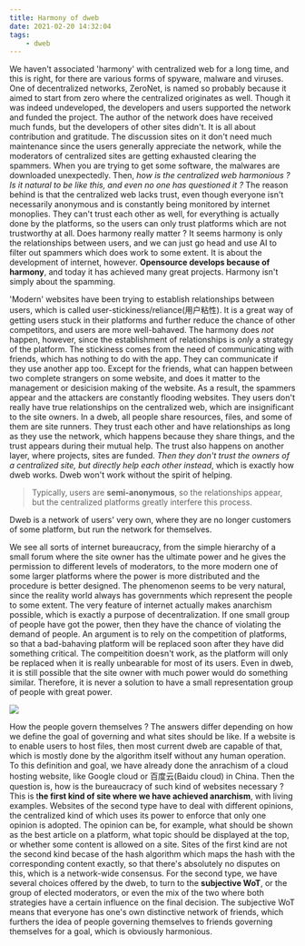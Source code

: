 ```yaml
---
title: Harmony of dweb
date: 2021-02-20 14:32:04
tags:
    - dweb
---
```


We haven't associated 'harmony' with centralized web for a long time, and this is right, for there are various forms of spyware, malware and viruses. One of decentralized networks, ZeroNet, is named so probably because it aimed to start from zero where the centralized originates as well. Though it was indeed undeveloped, the developers and users supported the network and funded the project. The author of the network does have received much funds, but the developers of other sites didn't. It is all about contribution and gratitude. The discussion sites on it don't need much maintenance since the users generally appreciate the network, while the moderators of centralized sites are getting exhausted clearing the spammers. When you are trying to get some software, the malwares are downloaded unexpectedly. Then, *how is the centralized web harmonious ? Is it natural to be like this, and even no one has questioned it ?* The reason behind is that the centralized web lacks trust, even though everyone isn't necessarily anonymous and is constantly being monitored by internet monoplies. They can't trust each other as well, for everything is actually done by the platforms, so the users can only trust platforms which are not trustworthy at all. Does harmony really matter ? It seems harmony is only the relationships between users, and we can just go head and use AI to filter out spammers which does work to some extent. It is about the development of internet, however. **Opensource develops because of harmony**, and today it has achieved many great projects. Harmony isn't simply about the spamming. 

'Modern' websites have been trying to establish relationships between users, which is called user-stickiness/reliance(用户粘性). It is a great way of getting users stuck in their platforms and further reduce the chance of other competitors, and users are more well-bahaved. The harmony does *not* happen, however, since the establishment of relationships is *only* a strategy of the platform. The stickiness comes from the need of communicating with friends, which has nothing to do with the app. They can communicate if they use another app too. Except for the friends, what can happen between two complete strangers on some website, and does it matter to the management or desicision making of the website. As a result, the spammers appear and the attackers are constantly flooding websites. They users don't really have true relationships on the centralized web, which are insignificant to the site owners. In a dweb, all people share resources, files, and some of them are site runners. They trust each other and have relationships as long as they use the network, which happens because they share things, and the trust appears during their mutual help. The trust also happens on another layer, where projects, sites are funded. *Then they don't trust the owners of a centralized site, but directly help each other instead*, which is exactly how dweb works. Dweb won't work without the spirit of helping.

> Typically, users are **semi-anonymous**, so the relationships appear, but the centralized platforms greatly interfere this process.

Dweb is a network of users' very own, where they are no longer customers of some platform, but run the network for themselves.

We see all sorts of internet bureaucracy, from the simple hierarchy of a small forum where the site owner has the ultimate power and he gives the permission to different levels of moderators, to the more modern one of some larger platforms where the power is more distributed and the procedure is better designed. The phenomenon seems to be very natural, since the reality world always has governments which represent the people to some extent. The very feature of internet actually makes anarchism possible, which is exactly a purpose of decentralization. If one small group of people have got the power, then they have the chance of violating the demand of people. An argument is to rely on the competition of platforms, so that a bad-bahaving platform will be replaced soon after they have did something critical. The compeitition doesn't work, as the platform will only be replaced when it is really unbearable for most of its users. Even in dweb, it is still possible that the site owner with much power would do something similar. Therefore, it is never a solution to have a small representation group of people with great power. 

![](/images/har.drawio.svg)

How the people govern themselves ? The answers differ depending on how we define the goal of governing and what sites should be like. If a website is to enable users to host files, then most current dweb are capable of that, which is mostly done by the algorithm itself without any human operation. To this definition and goal, we have already done the anrachism of a cloud hosting website, like Google cloud or 百度云(Baidu cloud) in China. Then the question is, how is the bureaucracy of such kind of websites necessary ? This is t**he first kind of site where we have achieved anarchism**, with living examples. Websites of the second type have to deal with different opinions, the centralized kind of which uses its power to enforce that only one opinion is adopted. The opinion can be, for example, what should be shown as the best article on a platform, what topic should be displayed at the top, or whether some content is allowed on a site. Sites of the first kind are not the second kind becase of the hash algorithm which maps the hash with the corresponding content exactly, so that there's absolutely no disputes on this, which is a network-wide consensus. For the second type, we have several choices offered by the dweb, to turn to the **subjective WoT**, or the group of elected moderators, or even the mix of the two where both strategies have a certain influence on the final decision. The subjective WoT means that everyone has one's own distinctive network of friends, which furthers the idea of people governing themselves to friends governing themselves for a goal, which is obviously harmonious.
